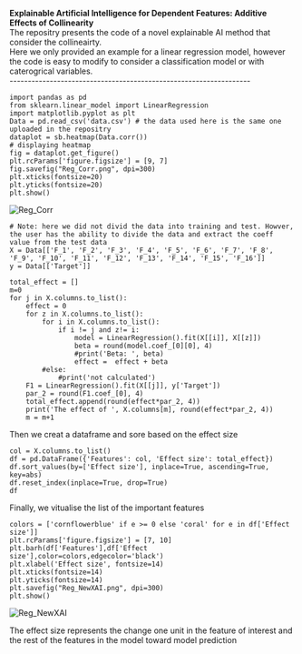 **Explainable Artificial Intelligence for Dependent Features: Additive Effects of Collinearity**<br>
The repositry presents the code of a novel explainable AI method that consider the collineairty.<br>
Here we only provided an example for a linear regression model, however the code is easy to modify to consider a classification model or with caterogrical variables.<br>
------------------------------------------------------------------<br>
```
import pandas as pd
from sklearn.linear_model import LinearRegression
import matplotlib.pyplot as plt
Data = pd.read_csv('data.csv') # the data used here is the same one uploaded in the repositry
dataplot = sb.heatmap(Data.corr()) 
# displaying heatmap 
fig = dataplot.get_figure()
plt.rcParams['figure.figsize'] = [9, 7]
fig.savefig("Reg_Corr.png", dpi=300)
plt.xticks(fontsize=20)
plt.yticks(fontsize=20)
plt.show() 
```
![Reg_Corr](https://github.com/amaa11/Additive-Effects-of-Collinearity/assets/43352625/f69e375d-2f4f-4431-8d4a-f6e525f097e6)

```
# Note: here we did not divid the data into training and test. Howver, the user has the ability to divide the data and extract the coeff value from the test data
X = Data[['F_1', 'F_2', 'F_3', 'F_4', 'F_5', 'F_6', 'F_7', 'F_8', 'F_9', 'F_10', 'F_11', 'F_12', 'F_13', 'F_14', 'F_15', 'F_16']]
y = Data[['Target']]
```
```
total_effect = []
m=0
for j in X.columns.to_list():
    effect = 0
    for z in X.columns.to_list():
        for i in X.columns.to_list():
            if i != j and z!= i:
                model = LinearRegression().fit(X[[i]], X[[z]])
                beta = round(model.coef_[0][0], 4)
                #print('Beta: ', beta)
                effect =  effect + beta
        #else:
            #print('not calculated')
    F1 = LinearRegression().fit(X[[j]], y['Target'])
    par_2 = round(F1.coef_[0], 4)
    total_effect.append(round(effect*par_2, 4))
    print('The effect of ', X.columns[m], round(effect*par_2, 4))
    m = m+1
```
Then we creat a dataframe and sore based on the effect size
```
col = X.columns.to_list()
df = pd.DataFrame({'Features': col, 'Effect size': total_effect})
df.sort_values(by=['Effect size'], inplace=True, ascending=True, key=abs)
df.reset_index(inplace=True, drop=True)
df
```
Finally, we vitualise the list of the important features
```
colors = ['cornflowerblue' if e >= 0 else 'coral' for e in df['Effect size']]
plt.rcParams['figure.figsize'] = [7, 10]
plt.barh(df['Features'],df['Effect size'],color=colors,edgecolor='black')
plt.xlabel('Effect size', fontsize=14)
plt.xticks(fontsize=14)
plt.yticks(fontsize=14)
plt.savefig("Reg_NewXAI.png", dpi=300)
plt.show()
```
![Reg_NewXAI](https://github.com/amaa11/Additive-Effects-of-Collinearity/assets/43352625/d8673e35-f27e-4a01-9d3d-d1278b384a11)

The effect size represents the change one unit in the feature of interest and the rest of the features in the model toward model prediction
